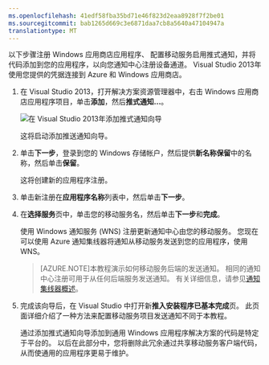 ```yaml
---
ms.openlocfilehash: 41edf58fba35bd71e46f823d2eaa8928f7f2be01
ms.sourcegitcommit: bab1265d669c3e6871daa7cb8a5640a47104947a
translationtype: MT
---
```

以下步骤注册 Windows 应用商店应用程序、 配置移动服务启用推式通知，并将代码添加到您的应用程序，以向您通知中心注册设备通道。 Visual Studio 2013年使用您提供的凭据连接到 Azure 和 Windows 应用商店。 

1. 在 Visual Studio 2013，打开解决方案资源管理器中，右击 Windows 应用商店应用程序项目，单击**添加**，然后**推式通知...**。 

    ![在 Visual Studio 2013年添加推式通知向导](./media/mobile-services-create-new-push-vs2013/mobile-add-push-notifications-vs2013.png)

    这将启动添加推送通知向导。

2. 单击**下一步**，登录到您的 Windows 存储帐户，然后提供**新名称保留**中的名称，然后单击**保留**。

    这将创建新的应用程序注册。

3. 单击新注册在**应用程序名称**列表中，然后单击**下一步**。

4. 在**选择服务**页中，单击您的移动服务名，然后单击**下一步**和**完成**。 

    使用 Windows 通知服务 (WNS) 注册更新通知中心由您的移动服务。 您现在可以使用 Azure 通知集线器将通知从移动服务发送到您的应用程序，使用 WNS。 

    >[AZURE.NOTE]本教程演示如何移动服务后端的发送通知。 相同的通知中心注册可用于从任何后端服务发送通知。 有关详细信息，请参见[通知集线器概述](http://msdn.microsoft.com/library/azure/jj927170.aspx)。

5. 完成该向导后，在 Visual Studio 中打开新**推入安装程序已基本完成**页。 此页面详细介绍了一种方法来配置移动服务项目发送通知不同于本教程。 

    通过添加推式通知向导添加到通用 Windows 应用程序解决方案的代码是特定于平台的。 以后在此部分中，您将删除此冗余通过共享移动服务客户端代码，从而使通用的应用程序更易于维护。  

<!-- URLs. -->
[开始使用移动服务]: /develop/mobile/tutorials/get-started/
[有关数据入门]: /develop/mobile/tutorials/get-started-with-data-dotnet/
[导入您的 publishsettings 文件在 Visual Studio 2013]: ../articles/mobile-services/mobile-services-windows-how-to-import-publishsettings.md
